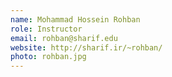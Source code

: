 ```yaml
---
name: Mohammad Hossein Rohban
role: Instructor
email: rohban@sharif.edu
website: http://sharif.ir/~rohban/
photo: rohban.jpg
---
```

